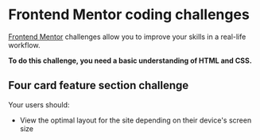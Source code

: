 # Frontend Mentor coding challenges

[Frontend Mentor](https://www.frontendmentor.io) challenges allow you to improve your skills in a real-life workflow.

**To do this challenge, you need a basic understanding of HTML and CSS.**

## Four card feature section challenge

Your users should:

- View the optimal layout for the site depending on their device's screen size
